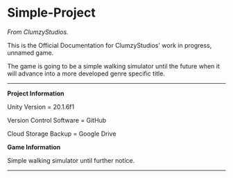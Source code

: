 # Simple-Project
<i> From ClumzyStudios. </i>


This is the Official Documentation for ClumzyStudios' work in progress, unnamed game.


The game is going to be a simple walking simulator until the future when it will advance into a more developed genre specific title.

<hr>

<b> Project Information </b>

Unity Version = 20.1.6f1

Version Control Software = GitHub

Cloud Storage Backup = Google Drive

<b> Game Information </b>

Simple walking simulator until further notice.

<hr>